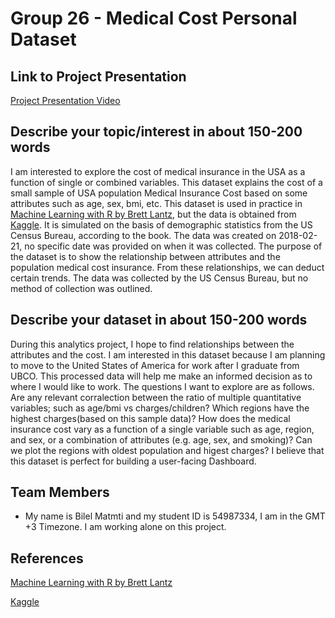 # Group 26 - Medical Cost Personal Dataset

## Link to Project Presentation

[Project Presentation Video](https://vimeo.com/587267957)

## Describe your topic/interest in about 150-200 words

I am interested to explore the cost of medical insurance in the USA as a function of single or combined variables. This dataset explains the cost of a small sample of USA population Medical Insurance Cost based on some attributes such as age, sex, bmi, etc. This dataset is used in practice in [Machine Learning with R by Brett Lantz](https://www.amazon.com/Machine-Learning-R-Brett-Lantz/dp/1782162143), but the data is obtained from [Kaggle](https://www.kaggle.com/mirichoi0218/insurance/home). It is simulated on the basis of demographic statistics from the US Census Bureau, according to the book.  The data was created on 2018-02-21, no specific date was provided on when it was collected. The purpose of the dataset is to show the relationship between attributes and the population medical cost insurance. From these relationships, we can deduct certain trends. The data was collected by the US Census Bureau, but no method of collection was outlined. 

## Describe your dataset in about 150-200 words

During this analytics project, I hope to find relationships between the attributes and the cost. I am interested in this dataset because I am planning to move to the United States of America for work after I graduate from UBCO. This processed data will help me make an informed decision as to where I would like to work. The questions I want to explore are as follows. Are any relevant corralection between the ratio of multiple quantitative variables; such as age/bmi vs charges/children? Which regions have the highest charges(based on this sample data)? How does the medical insurance cost vary as a function of a single variable such as age, region,  and sex, or a combination of attributes (e.g. age, sex, and smoking)? Can we plot the regions with oldest population and higest charges? I believe that this dataset is perfect for building a user-facing Dashboard. 

## Team Members

- My name is Bilel Matmti and my student ID is 54987334, I am in the GMT +3 Timezone. 
I am working alone on this project. 

## References

[Machine Learning with R by Brett Lantz](https://www.amazon.com/Machine-Learning-R-Brett-Lantz/dp/1782162143)

[Kaggle](https://www.kaggle.com/mirichoi0218/insurance/home)

